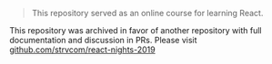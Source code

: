 > This repository served as an online course for learning React.

This repository was archived in favor of another repository with full documentation and discussion in PRs. Please visit [github.com/strvcom/react-nights-2019](https://github.com/strvcom/react-nights-2019)
